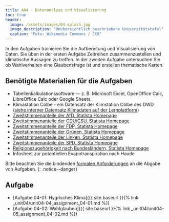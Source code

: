 ```yaml
---
title: A04 - Datenanalyse und Visualisierung
toc: true
header:
  image: /assets/images/04-splash.jpg
  image_description: "Unübersichtlich beschriebene Universitätstafel"
  caption: "Foto: Wikimedia Commons / CC0"
---
```


In den Aufgaben trainieren Sie die Aufbereitung und Visualisierung von Daten. Sie üben in der ersten Aufgabe Zeitreihen zusammenzustellen und klimatische Aussagen zu treffen.  In der zweiten Aufgabe untersuchen Sie ob Wahlverhalten eine Glaubensfrage ist und erstellen thematische Karten.

## Benötigte Materialien für die Aufgaben
* Tabellenkalkulationssoftware — z. B. Microsoft Excel, OpenOffice Calc, LibreOffice Calc oder Google Sheets.
* Klimastation Cölbe - ein Datensatz der Klimstation Cölbe des DWD ([siehe interner Datensatz Klimadaten auf der Lernplattform](https://ilias.uni-marburg.de/ilias.php?ref_id=1880380&cmd=view&cmdClass=ilrepositorygui&cmdNode=tt&baseClass=ilrepositorygui))
* [Zweitstimmenanteile der AfD, Statista Homepage](https://de.statista.com/statistik/daten/studie/754391/umfrage/stimmenanteile-der-afd-in-den-bundeslaendern-bei-der-bundestagswahl/)
* [Zweitstimmenanteile der CDU/CSU, Statista Homepage](https://de.statista.com/statistik/daten/studie/761845/umfrage/stimmenanteile-der-cdu-csu-den-bundeslaendern-bei-der-bundestagswahl/)
* [Zweitstimmenanteile der FDP, Statista Homepage](https://de.statista.com/statistik/daten/studie/761832/umfrage/stimmenanteile-der-fdp-den-bundeslaendern-bei-der-bundestagswahl/)
* [Zweitstimmenanteile der Grünen, Statista Homepage](https://de.statista.com/statistik/daten/studie/761804/umfrage/stimmenanteile-der-gruenen-in-den-bundeslaendern-bei-der-bundestagswahl/)
* [Zweitstimmenanteile der Linken, Statista Homepage](https://de.statista.com/statistik/daten/studie/761827/umfrage/stimmenanteile-der-partei-die-linke-in-den-bundeslaendern-bei-der-bundestagswahl/)
* [Zweitstimmenanteile der SPD, Statista Homepage](https://de.statista.com/statistik/daten/studie/761739/umfrage/stimmenanteile-der-spd-in-den-bundeslaendern-bei-der-bundestagswahl/)
* [Religionszugehörigkeit nach Bundesländern, Statista Homepage](https://de.statista.com/statistik/daten/studie/201622/umfrage/religionszugehoerigkeit-der-deutschen-nach-bundeslaendern/)
* Infosheet zur potentiellen Evapotranspiration nach Haude

Bitte beachten Sie die bindenden [formalen Anforderungen](https://geomoer.github.io/moer-meko//unit00/unit00-03_assignments.html#formale-anforderungen) an die Abgabe von Aufgaben.
{: .notice--danger}

## Aufgabe
* [Aufgabe 04-01: Hygrisches Klima]({{ site.baseurl }}{% link _unit04/unit04-04_assignment_04-01.md %})
* [Aufgabe 04-02: Wahlglauben]({{ site.baseurl }}{% link _unit04/unit04-05_assignment_04-02.md %})
